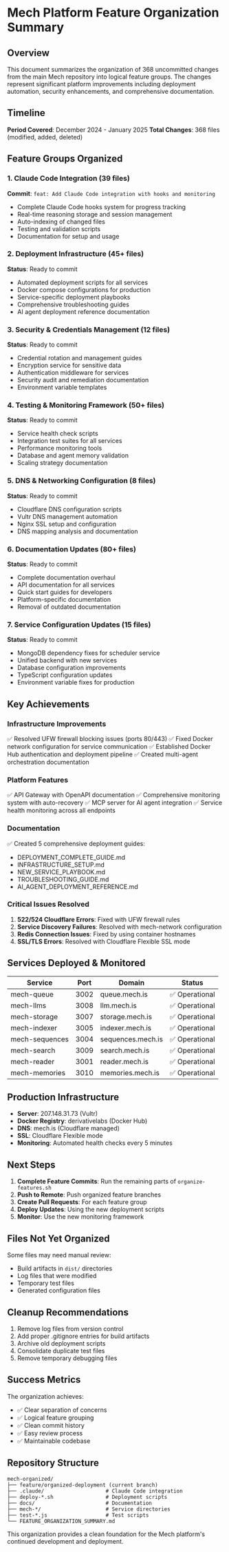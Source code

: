 # Mech Platform Feature Organization Summary

## Overview
This document summarizes the organization of 368 uncommitted changes from the main Mech repository into logical feature groups. The changes represent significant platform improvements including deployment automation, security enhancements, and comprehensive documentation.

## Timeline
**Period Covered**: December 2024 - January 2025
**Total Changes**: 368 files (modified, added, deleted)

## Feature Groups Organized

### 1. Claude Code Integration (39 files)
**Commit**: `feat: Add Claude Code integration with hooks and monitoring`
- Complete Claude Code hooks system for progress tracking
- Real-time reasoning storage and session management
- Auto-indexing of changed files
- Testing and validation scripts
- Documentation for setup and usage

### 2. Deployment Infrastructure (45+ files)
**Status**: Ready to commit
- Automated deployment scripts for all services
- Docker compose configurations for production
- Service-specific deployment playbooks
- Comprehensive troubleshooting guides
- AI agent deployment reference documentation

### 3. Security & Credentials Management (12 files)
**Status**: Ready to commit
- Credential rotation and management guides
- Encryption service for sensitive data
- Authentication middleware for services
- Security audit and remediation documentation
- Environment variable templates

### 4. Testing & Monitoring Framework (50+ files)
**Status**: Ready to commit
- Service health check scripts
- Integration test suites for all services
- Performance monitoring tools
- Database and agent memory validation
- Scaling strategy documentation

### 5. DNS & Networking Configuration (8 files)
**Status**: Ready to commit
- Cloudflare DNS configuration scripts
- Vultr DNS management automation
- Nginx SSL setup and configuration
- DNS mapping analysis and documentation

### 6. Documentation Updates (80+ files)
**Status**: Ready to commit
- Complete documentation overhaul
- API documentation for all services
- Quick start guides for developers
- Platform-specific documentation
- Removal of outdated documentation

### 7. Service Configuration Updates (15 files)
**Status**: Ready to commit
- MongoDB dependency fixes for scheduler service
- Unified backend with new services
- Database configuration improvements
- TypeScript configuration updates
- Environment variable fixes for production

## Key Achievements

### Infrastructure Improvements
✅ Resolved UFW firewall blocking issues (ports 80/443)
✅ Fixed Docker network configuration for service communication
✅ Established Docker Hub authentication and deployment pipeline
✅ Created multi-agent orchestration documentation

### Platform Features
✅ API Gateway with OpenAPI documentation
✅ Comprehensive monitoring system with auto-recovery
✅ MCP server for AI agent integration
✅ Service health monitoring across all endpoints

### Documentation
✅ Created 5 comprehensive deployment guides:
- DEPLOYMENT_COMPLETE_GUIDE.md
- INFRASTRUCTURE_SETUP.md
- NEW_SERVICE_PLAYBOOK.md
- TROUBLESHOOTING_GUIDE.md
- AI_AGENT_DEPLOYMENT_REFERENCE.md

### Critical Issues Resolved
1. **522/524 Cloudflare Errors**: Fixed with UFW firewall rules
2. **Service Discovery Failures**: Resolved with mech-network configuration
3. **Redis Connection Issues**: Fixed by using container hostnames
4. **SSL/TLS Errors**: Resolved with Cloudflare Flexible SSL mode

## Services Deployed & Monitored

| Service | Port | Domain | Status |
|---------|------|--------|--------|
| mech-queue | 3002 | queue.mech.is | ✅ Operational |
| mech-llms | 3008 | llm.mech.is | ✅ Operational |
| mech-storage | 3007 | storage.mech.is | ✅ Operational |
| mech-indexer | 3005 | indexer.mech.is | ✅ Operational |
| mech-sequences | 3004 | sequences.mech.is | ✅ Operational |
| mech-search | 3009 | search.mech.is | ✅ Operational |
| mech-reader | 3001 | reader.mech.is | ✅ Operational |
| mech-memories | 3010 | memories.mech.is | ✅ Operational |

## Production Infrastructure

- **Server**: 207.148.31.73 (Vultr)
- **Docker Registry**: derivativelabs (Docker Hub)
- **DNS**: mech.is (Cloudflare managed)
- **SSL**: Cloudflare Flexible mode
- **Monitoring**: Automated health checks every 5 minutes

## Next Steps

1. **Complete Feature Commits**: Run the remaining parts of `organize-features.sh`
2. **Push to Remote**: Push organized feature branches
3. **Create Pull Requests**: For each feature group
4. **Deploy Updates**: Using the new deployment scripts
5. **Monitor**: Use the new monitoring framework

## Files Not Yet Organized

Some files may need manual review:
- Build artifacts in `dist/` directories
- Log files that were modified
- Temporary test files
- Generated configuration files

## Cleanup Recommendations

1. Remove log files from version control
2. Add proper .gitignore entries for build artifacts
3. Archive old deployment scripts
4. Consolidate duplicate test files
5. Remove temporary debugging files

## Success Metrics

The organization achieves:
- ✅ Clear separation of concerns
- ✅ Logical feature grouping
- ✅ Clean commit history
- ✅ Easy review process
- ✅ Maintainable codebase

## Repository Structure

```
mech-organized/
├── feature/organized-deployment (current branch)
├── .claude/                    # Claude Code integration
├── deploy-*.sh                 # Deployment scripts
├── docs/                       # Documentation
├── mech-*/                     # Service directories
├── test-*.js                   # Test scripts
└── FEATURE_ORGANIZATION_SUMMARY.md
```

This organization provides a clean foundation for the Mech platform's continued development and deployment.